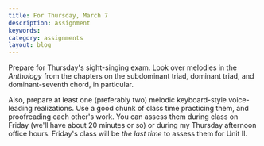 ```yaml
---
title: For Thursday, March 7
description: assignment
keywords: 
category: assignments
layout: blog
---
```


Prepare for Thursday's sight-singing exam. Look over melodies in the *Anthology* from the chapters on the subdominant triad, dominant triad, and dominant-seventh chord, in particular.

Also, prepare at least one (preferably two) melodic keyboard-style voice-leading realizations. Use a good chunk of class time practicing them, and proofreading each other's work. You can assess them during class on Friday (we'll have about 20 minutes or so) or during my Thursday afternoon office hours. Friday's class will be *the last time* to assess them for Unit II.